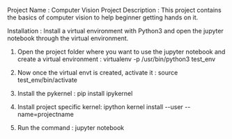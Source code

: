 Project Name : Computer Vision 
Project Description : This project contains the basics of computer vision to help beginner getting hands on it. 

Installation : Install a virtual environment with Python3 and open the jupyter notebook through the virtual environment.

1. Open the project folder where you want to use the jupyter notebook and create a virtual environment :   virtualenv -p /usr/bin/python3 test_env

2. Now once the virtual envt is created, activate it  : source test_env/bin/activate

3. Install the pykernel :   pip install ipykernel

4. Install project specific kernel:    ipython kernel install --user --name=projectname

5. Run the command : jupyter notebook
